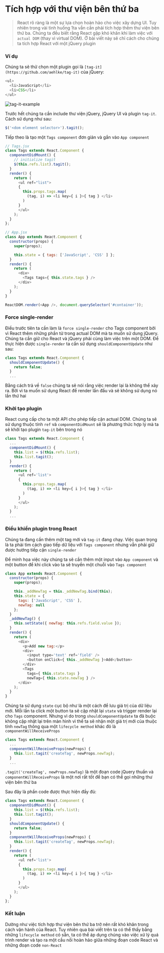# Tích hợp với thư viện bên thứ ba
>React rõ ràng là một sự lựa chọn hoàn hảo cho việc xây dựng UI. Tuy nhiên trong vài tình huống 1ta vẫn cần phải tích hợp thêm thư viện bên thứ ba. Chúng ta đều biết rằng React gặp khó khăn khi làm việc với `actual DOM` (thay vì virtual DOM). Ở bài viết này sẽ chỉ cách cho chúng ta tích hợp React với một jQuery plugin 

### Ví dụ
Chúng ta sẽ thử chọn một plugin gọi là `[tag-it](https://github.com/aehlke/tag-it)` của jQuery:

```javascript
<ul>
  <li>JavaScript</li>
  <li>CSS</li>
</ul>
```

![tag-it-example](https://krasimir.gitbooks.io/react-in-patterns/content/chapter-12/tag-it.png)

Trước hết chúng ta cần include thư viện jQuery, jQuery UI và plugin `tag-it`. Cách sử dụng như sau:

```javascript
$('<dom element selector>').tagit();
```

Tiếp theo là tạo một `Tags component` đơn giản và gắn vào `App component`

```javascript
// Tags.jsx
class Tags extends React.Component {
  componentDidMount() {
    // initialize tagit
    $(this.refs.list).tagit();
  }
  render() {
    return (
      <ul ref="list">
      {
        this.props.tags.map(
          (tag, i) => <li key={ i }>{ tag } </li>
        )
      }
      </ul>
    );
  }
};

// App.jsx
class App extends React.Component {
  constructor(props) {
    super(props);

    this.state = { tags: ['JavaScript', 'CSS' ] };
  }
  render() {
    return (
      <div>
        <Tags tags={ this.state.tags } />
      </div>
    );
  }
}

ReactDOM.render(<App />, document.querySelector('#container'));
```

### Force single-render

Điều trước tiên ta cần làm là `force single-render` cho Tags component bởi vì React thêm những phần tử trong actual DOM mà ta muốn sử dung jQuery. Chúng ta cần giữ cho React và jQuery phải cùng làm việc trên một DOM. Để thực hiện được `single-render` ta cần sử dụng `shouldComponentUpdate` như sau:

```javascript
class Tags extends React.Component {
  shouldComponentUpdate() {
    return false;
  }
  ...
```

Bằng cách trả về `false` chúng ta sẽ nói rằng việc render lại là không thể xảy ra. Bởi vì ta muốn sử dụng React để render lần đầu và sẽ không sử dụng nó lần thứ hai

### Khởi tạo plugin

React cung cấp cho ta một API cho phép tiếp cận actual DOM. Chúng ta sẽ sử dụng thuộc tính `ref` và `componentDidMount` sẽ là phương thức hợp lý mà ta sẽ khởi tạo plugin `tag-it` bên trong nó

```javascript
class Tags extends React.Component {
  ...
  componentDidMount() {
    this.list = $(this.refs.list);
    this.list.tagit();
  }
  render() {
    return (
      <ul ref='list'>
      {
        this.props.tags.map(
          (tag, i) => <li key={ i }>{ tag } </li>
        )
      }
      </ul>
    );
  }
  ...
```

### Điều khiển plugin trong React

Chúng ta đang cần thêm một tag mới và `tag-it` đang chạy. Việc quan trọng là ta phải tìm cách giao tiếp dữ liệu với `Tags component` nhưng vẫn phải giữ được hướng tiếp cận `single-render`

Để minh họa việc này chúng ta sẽ cần thêm một input vào `App component` và một button để khi click vào ta sẽ truyền một chuỗi vào `Tags component`

```javascript
class App extends React.Component {
  constructor(props) {
    super(props);

    this._addNewTag = this._addNewTag.bind(this);
    this.state = {
      tags: ['JavaScript', 'CSS' ],
      newTag: null
    };
  }
  _addNewTag() {
    this.setState({ newTag: this.refs.field.value });
  }
  render() {
    return (
      <div>
        <p>Add new tag:</p>
        <div>
          <input type='text' ref='field' />
          <button onClick={ this._addNewTag }>Add</button>
        </div>
        <Tags
          tags={ this.state.tags }
          newTag={ this.state.newTag } />
      </div>
    );
  }
}
```

Chúng ta sử dụng `state` cục bộ như là một cách để lưu giá trị của dữ liệu mới. Mỗi lần ta click một button ta sẽ cập nhật lại `state` và trigger render lại cho `Tags` component. Nhưng vì do trong `shouldComponentUpdate` ta đã buộc không cập nhật lại trên màn hình vì thế ta sẽ nhận một giá trị mới của thuộc tính `newTag` thông qua một `lifecycle method` khác đó là `componentWillReceiveProps`

```javascript
class Tags extends React.Component {
  ...
  componentWillReceiveProps(newProps) {
    this.list.tagit('createTag', newProps.newTag);
  }
  ...
```

`.tagit('createTag', newProps.newTag)` là một đoạn code jQuery thuần và `componentWillReceiveProps` là một nơi rất tốt để bạn có thể gọi những thư viện bên thứ ba

Sau đây là phần code được thực hiện đầy đủ:

```javascript
class Tags extends React.Component {
  componentDidMount() {
    this.list = $(this.refs.list);
    this.list.tagit();
  }
  shouldComponentUpdate() {
    return false;
  }
  componentWillReceiveProps(newProps) {
    this.list.tagit('createTag', newProps.newTag);
  }
  render() {
    return (
      <ul ref='list'>
      {
        this.props.tags.map(
          (tag, i) => <li key={ i }>{ tag } </li>
        )
      }
      </ul>
    );
  }
};
```

### Kết luận
Dường như việc tích hợp thư viện bên thứ ba trở nên rất khó khăn trong cách vận hành của React. Tuy nhiên qua bài viết trên ta có thể thấy bằng những `lifecycle method` có sẵn, ta có thể áp dụng chúng vào việc xử lý quá trình render và tạo ra một cầu nối hoàn hảo giữa những đoạn code React và những đoạn code `non-React`
